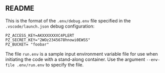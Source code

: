 README
------

This is the format of the `.env/debug.env` file specified in the `.vscode/launch.json` debug configuration:

```
PZ_ACCESS_KEY=AKXXXXXXXC4PLERT
PZ_SECRET_KEY="2WOz2345678hnowi0EWSS"
PZ_BUCKET= "foobar"
```
The file `run.env` is a sample input environment variable file for use when initiating the code with a stand-along container. Use the argument `--env-file .env/run.env` to specify the file.